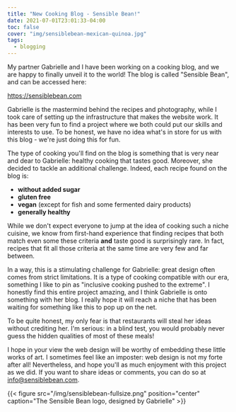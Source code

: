 ```yaml
---
title: "New Cooking Blog - Sensible Bean!"
date: 2021-07-01T23:01:33-04:00
toc: false
cover: "img/sensiblebean-mexican-quinoa.jpg"
tags:
  - blogging
---
```


My partner Gabrielle and I have been working on a cooking blog, and we are happy to finally unveil it to the
world! The blog is called "Sensible Bean", and can be accessed here:

https://sensiblebean.com

Gabrielle is the mastermind behind the recipes and photography, while I took care of setting up the
infrastructure that makes the website work. It has been very fun to find a project where we both could put our
skills and interests to use. To be honest, we have no idea what's in store for us with this blog - we're just
doing this for fun.

The type of cooking you'll find on the blog is something that is very near and dear to Gabrielle: healthy
cooking that tastes good. Moreover, she decided to tackle an additional challenge. Indeed, each recipe found
on the blog is:

* **without added sugar**
* **gluten free**
* **vegan** (except for fish and some fermented dairy products)
* **generally healthy**

While we don't expect everyone to jump at the idea of cooking such a niche cuisine, we know from first-hand
experience that finding recipes that both match even some these criteria **and** taste good is surprisingly rare. In
fact, recipes that fit all those criteria at the same time are very few and far between.

In a way, this is a stimulating challenge for Gabrielle: great design often comes from strict limitations. It
is a type of cooking compatible with our era, something I like to pin as "inclusive cooking pushed to the
extreme". I honestly find this entire project amazing, and I think Gabrielle is onto something with her blog.
I really hope it will reach a niche that has been waiting for something like this to pop up on the net.

To be quite honest, my only fear is that restaurants will steal her ideas without crediting her. I'm
serious: in a blind test, you would probably never guess the hidden qualities of most of these meals!

I hope in your view the web design will be worthy of embedding these little works of art. I sometimes feel
like an imposter: web design is not my forte after all! Nevertheless, and hope you'll as much enjoyment with this
project as we did. If you want to share ideas or comments, you can do so at
[info@sensiblebean.com](mailto:info@sensiblebean.com).

{{< figure src="/img/sensiblebean-fullsize.png" position="center" caption="The Sensible Bean logo, designed by Gabrielle" >}}
